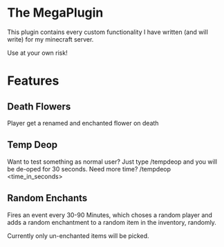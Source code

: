 # The MegaPlugin
This plugin contains every custom functionality I have written (and will write) for my minecraft server.

Use at your own risk!

# Features

## Death Flowers
Player get a renamed and enchanted flower on death

## Temp Deop
Want to test something as normal user? Just type /tempdeop and you will be de-oped for 30 seconds.
Need more time? /tempdeop <time_in_seconds>

## Random Enchants
Fires an event every 30-90 Minutes, which choses a random player and adds a random enchantment to a random item in the inventory, randomly.

Currently only un-enchanted items will be picked.